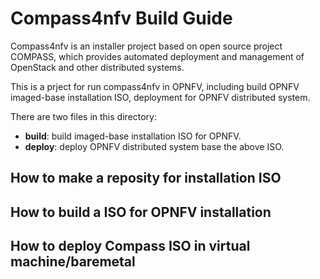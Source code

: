 
# Compass4nfv Build Guide

Compass4nfv is an installer project based on open source project COMPASS, which provides automated deployment and management of OpenStack and other distributed systems.

This is a prject for run compass4nfv in OPNFV, including build OPNFV imaged-base installation ISO, deployment for OPNFV distributed system.

There are two files in this directory:

* **build**: build imaged-base installation ISO for OPNFV.
* **deploy**: deploy OPNFV distributed system base the above ISO.

## How to make a reposity for installation ISO 

## How to build a ISO for OPNFV installation

## How to deploy Compass ISO in virtual machine/baremetal

